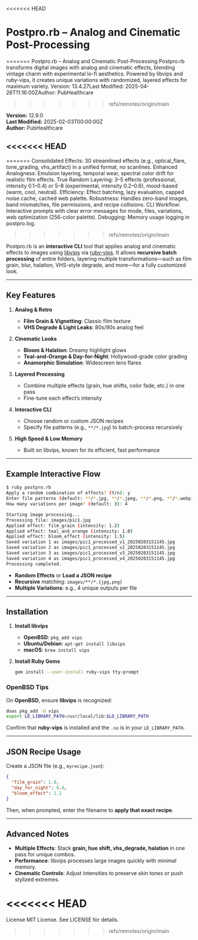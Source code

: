 <<<<<<< HEAD
# Postpro.rb – Analog and Cinematic Post-Processing
=======
Postpro.rb – Analog and Cinematic Post-Processing
Postpro.rb transforms digital images with analog and cinematic effects,
blending vintage charm with experimental lo-fi aesthetics. Powered by libvips and ruby-vips,
it creates unique variations with randomized,
layered effects for maximum variety.
Version: 13.4.27Last Modified: 2025-04-26T11:16:00ZAuthor: PubHealthcare  
>>>>>>> refs/remotes/origin/main

**Version:** 12.9.0  
**Last Modified:** 2025-02-03T00:00:00Z  
**Author:** PubHealthcare  

<<<<<<< HEAD
---
=======
Consolidated Effects: 30 streamlined effects (e.g., optical_flare, tone_grading, vhs_artifact) in a unified format, no scanlines.
Enhanced Analogness: Emulsion layering, temporal wear, spectral color drift for realistic film effects.
True Random Layering: 3–5 effects (professional,
intensity 0.1–0.4) or 5–8 (experimental,
intensity 0.2–0.6),
mood-based (warm,
cool,
neutral).
Efficiency: Effect batching, lazy evaluation, capped noise cache, cached web palette.
Robustness: Handles zero-band images, band mismatches, file permissions, and recipe collisions.
CLI Workflow: Interactive prompts with clear error messages for mode,
files,
variations,
web optimization (256-color palette).
Debugging: Memory usage logging in postpro.log.
>>>>>>> refs/remotes/origin/main

Postpro.rb is an **interactive CLI** tool that applies analog and cinematic effects to images using [libvips](https://libvips.github.io/libvips/) via [ruby-vips](https://github.com/libvips/ruby-vips). It allows **recursive batch processing** of entire folders, layering multiple transformations—such as film grain, blur, halation, VHS-style degrade, and more—for a fully customized look.

---

## Key Features

1. **Analog & Retro**  
   - **Film Grain & Vignetting**: Classic film texture  
   - **VHS Degrade & Light Leaks**: 80s/90s analog feel  

2. **Cinematic Looks**  
   - **Bloom & Halation**: Dreamy highlight glows  
   - **Teal-and-Orange & Day-for-Night**: Hollywood-grade color grading  
   - **Anamorphic Simulation**: Widescreen lens flares  

3. **Layered Processing**  
   - Combine multiple effects (grain, hue shifts, color fade, etc.) in one pass  
   - Fine-tune each effect’s intensity  

4. **Interactive CLI**  
   - Choose random or custom JSON recipes  
   - Specify file patterns (e.g., `**/*.jpg`) to batch-process recursively  

5. **High Speed & Low Memory**  
   - Built on libvips, known for its efficient, fast performance  

---

## Example Interactive Flow

```bash
$ ruby postpro.rb
Apply a random combination of effects? (Y/n): y
Enter file patterns (default: **/*.jpg, **/*.jpeg, **/*.png, **/*.webp): images/**/*.jpg
How many variations per image? (default: 3): 4

Starting image processing...
Processing file: images/pic1.jpg
Applied effect: film_grain (intensity: 1.2)
Applied effect: teal_and_orange (intensity: 1.0)
Applied effect: bloom_effect (intensity: 1.5)
Saved variation 1 as images/pic1_processed_v1_20250203151145.jpg
Saved variation 2 as images/pic1_processed_v2_20250203151145.jpg
Saved variation 3 as images/pic1_processed_v3_20250203151145.jpg
Saved variation 4 as images/pic1_processed_v4_20250203151145.jpg
Processing completed.
```

- **Random Effects** or **Load a JSON recipe**  
- **Recursive** matching: `images/**/*.{jpg,png}`  
- **Multiple Variations**: e.g., 4 unique outputs per file  

---

## Installation

1. **Install libvips**  
   - **OpenBSD**: `pkg_add vips`  
   - **Ubuntu/Debian**: `apt-get install libvips`  
   - **macOS**: `brew install vips`

2. **Install Ruby Gems**  
   ```bash
   gem install --user-install ruby-vips tty-prompt
   ```

### OpenBSD Tips

On **OpenBSD**, ensure **libvips** is recognized:
```sh
doas pkg_add -U vips
export LD_LIBRARY_PATH=/usr/local/lib:$LD_LIBRARY_PATH
```
Confirm that **ruby-vips** is installed and the `.so` is in your `LD_LIBRARY_PATH`.

---

## JSON Recipe Usage

Create a JSON file (e.g., `myrecipe.json`):

```json
{
  "film_grain": 1.0,
  "day_for_night": 0.8,
  "bloom_effect": 1.2
}
```

Then, when prompted, enter the filename to **apply that exact recipe**.

---

## Advanced Notes

- **Multiple Effects**: Stack **grain, hue shift, vhs_degrade, halation** in one pass for unique combos.  
- **Performance**: libvips processes large images quickly with minimal memory.  
- **Cinematic Controls**: Adjust intensities to preserve skin tones or push stylized extremes.

<<<<<<< HEAD
=======
License
MIT License. See LICENSE for details.
>>>>>>> refs/remotes/origin/main
